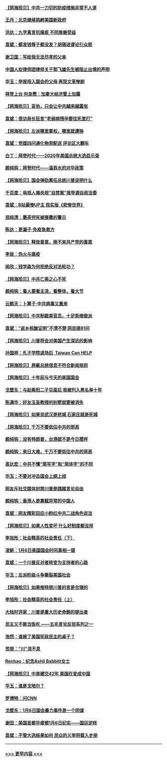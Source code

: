 #### [【网海拾贝】中共一刀切的防疫措施非常不人道](../pages/nsc993/n12724879.md?t=02021301) 
#### [王丹：北京继续挑衅美国新政府](../pages/nsc993/n12722456.md?t=02021301) 
#### [洪达：九字真言抗瘟疫 不同族裔受益](../pages/nsc993/n12722448.md?t=02021301) 
#### [袁斌：都发钱等于都没发？胡锡进谬论引众怒](../pages/nsc993/n12722393.md?t=02021301) 
#### [谢卫国：写给我无法尽孝的父亲](../pages/nsc993/n12720325.md?t=02021301) 
#### [中国人权律师团律师关于郭飞雄先生被阻止出境的声明](../pages/nsc993/n12720203.md?t=02021301) 
#### [华玉：举报闯入国会的父母 再现文革惨剧](../pages/nsc993/n12719070.md?t=02021301) 
#### [拜登上台 何良懋：加拿大经济雪上加霜](../pages/nsc993/n12718943.md?t=02021301) 
#### [【网海拾贝】妥协，只会让中共越来越嚣张](../pages/nsc993/n12717392.md?t=02021301) 
#### [袁斌：信访局长狂言“老弱病残孕要往死里打”](../pages/nsc993/n12717343.md?t=02021301) 
#### [【网海拾贝】左派哪里掌权，哪里就遭殃](../pages/nsc993/n12715009.md?t=02021301) 
#### [袁斌：党媒四问通化物资配送 评论区大翻车](../pages/nsc993/n12714950.md?t=02021301) 
#### [白丁：拜登时代——2020年美国总统大选启示录](../pages/nsc993/n12714920.md?t=02021301) 
#### [颜纯钩：拜登时代——温吞水的对华政策](../pages/nsc993/n12713245.md?t=02021301) 
#### [【网海拾贝】国会弹劾离任总统川普说明什么](../pages/nsc993/n12712816.md?t=02021301) 
#### [千百度：电视人揭央视“自焚案”报导源自政法委](../pages/nsc993/n12709760.md?t=02021301) 
#### [袁斌：B站最惨UP主 现实版《悲惨世界》](../pages/nsc993/n12709686.md?t=02021301) 
#### [郑纯清：墨茶穷死被搽墨的警示](../pages/nsc993/n12709262.md?t=02021301) 
#### [陈达：更漏子·免疫急救方](../pages/nsc993/n12709244.md?t=02021301) 
#### [【网海拾贝】释放善意，换不来共产党的善意](../pages/nsc993/n12708361.md?t=02021301) 
#### [李辰：伪火与瘟疫](../pages/nsc993/n12707981.md?t=02021301) 
#### [闻欣：钱学森为何拒绝反对法轮功？](../pages/nsc993/n12707407.md?t=02021301) 
#### [【网海拾贝】中共亡美之心不死](../pages/nsc993/n12707621.md?t=02021301) 
#### [颜纯钩：看人要看主流，看整体，看大节](../pages/nsc993/n12707536.md?t=02021301) 
#### [云鹤天：卜算子‧中共病毒又重来](../pages/nsc993/n12707408.md?t=02021301) 
#### [【网海拾贝】中共制裁美官员，十足街痞做派](../pages/nsc993/n12705115.md?t=02021301) 
#### [袁斌：“返乡核酸证明”不清不楚 网民提81问](../pages/nsc993/n12704982.md?t=02021301) 
#### [【网海拾贝】川普将会对美国产生深远的影响](../pages/nsc993/n12703045.md?t=02021301) 
#### [孙国祥：孔子学院退场后  Taiwan Can HELP](../pages/nsc993/n12702430.md?t=02021301) 
#### [【网海拾贝】屏蔽总统信息不符合新闻规则](../pages/nsc993/n12699998.md?t=02021301) 
#### [【网海拾贝】十年前与今天的美国国会](../pages/nsc993/n12696993.md?t=02021301) 
#### [戈壁东：与赵紫阳二子见面后 我被列入黑名单十年](../pages/nsc993/n12696215.md?t=02021301) 
#### [陈满华：好友玉圣教授的别墅就要被消失](../pages/nsc993/n12695411.md?t=02021301) 
#### [【网海拾贝】如果说武汉是悲城 石家庄就是死城](../pages/nsc993/n12694589.md?t=02021301) 
#### [【网海拾贝】千万不要低估中共的邪恶](../pages/nsc993/n12692771.md?t=02021301) 
#### [颜纯钩：没有特朗普，台港就不是今日模样](../pages/nsc993/n12692678.md?t=02021301) 
#### [颜纯钩：来日大难，千万不要低估中共的邪恶](../pages/nsc993/n12692080.md?t=02021301) 
#### [高达宏：中共不懂“简写字”和“简体字”的不同](../pages/nsc993/n12692068.md?t=02021301) 
#### [华玉：不要对冲击国会上纲上线](../pages/nsc993/n12689948.md?t=02021301) 
#### [网友斥社交媒体封禁川普是践踏言论自由](../pages/nsc993/n12687482.md?t=02021301) 
#### [颜纯钩：香港人是禀赋异常的中国人](../pages/nsc993/n12685142.md?t=02021301) 
#### [袁斌：网友精彩回应小粉红中共二战角色说法](../pages/nsc993/n12684994.md?t=02021301) 
#### [【网海拾贝】如果人性变坏 什么好制度都没用](../pages/nsc993/n12683000.md?t=02021301) 
#### [李旭彤：社会精英的社会责任（下）](../pages/nsc993/n12680604.md?t=02021301) 
#### [凌稣：1月6日美国国会时间真相一窥](../pages/nsc993/n12682780.md?t=02021301) 
#### [袁斌：一个川普反对者转变为支持者的心路](../pages/nsc993/n12682700.md?t=02021301) 
#### [华玉：左派阶级斗争撕裂美国社会](../pages/nsc993/n12681226.md?t=02021301) 
#### [【网海拾贝】如果推特禁川普的言是合理的](../pages/nsc993/n12681232.md?t=02021301) 
#### [李旭彤：社会精英的社会责任（上）](../pages/nsc993/n12680501.md?t=02021301) 
#### [大陆时评家：川普是重大历史命题的提出者](../pages/nsc993/n12679904.md?t=02021301) 
#### [民主又不能当饭吃 ——五毛言论反驳系列之一](../pages/nsc993/n12679877.md?t=02021301) 
#### [浩然：谁掀了美国宪政民主的桌子？](../pages/nsc993/n12679850.md?t=02021301) 
#### [苦胆：“川”流不息](../pages/nsc993/n12678388.md?t=02021301) 
#### [Renhao：纪念Ashli Babbitt女士](../pages/nsc993/n12678359.md?t=02021301) 
#### [【网海拾贝】中美建交42年 美国在变成中国](../pages/nsc993/n12678324.md?t=02021301) 
#### [华玉：谁是戈培尔？](../pages/nsc993/n12677515.md?t=02021301) 
#### [罗博特：问CNN](../pages/nsc993/n12677172.md?t=02021301) 
#### [戈壁东：1月6日国会暴力事件是一个阴谋](../pages/nsc993/n12674639.md?t=02021301) 
#### [谢田：美国首都华盛顿1月6日纪实——国运逆转](../pages/nsc993/n12673190.md?t=02021301) 
#### [袁斌：不管大选结果如何 民众的义举将载入史册](../pages/nsc993/n12672787.md?t=02021301) 

----
#### [ >>> 更早内容 <<< ](../indexes/nsc993-earlier.md)
